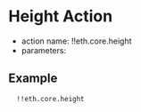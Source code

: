 # Height Action

- action name: !!eth.core.height
- parameters:

## Example

```md
  !!eth.core.height
```
